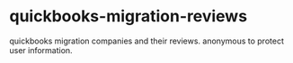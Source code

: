 # quickbooks-migration-reviews
quickbooks migration companies and their reviews. anonymous to protect user information.
